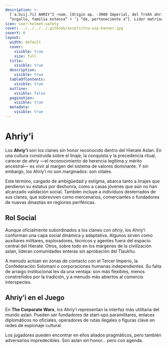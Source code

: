 ```yaml
---
description: >-
  [ˈa.hɾij.ʔi] AHRIY’I –nom. [Origin ap. -3000 Imperial, del Trokh ahriy
  “orgullo, familia extensa” + ’i “de, perteneciente a”]. Lider matriarca Aslan.
icon: user-helmet-safety
cover: ../../../../.gitbook/assets/tcw-wip-banner.jpg
coverY: 0
layout:
  width: default
  cover:
    visible: true
    size: full
  title:
    visible: true
  description:
    visible: true
  tableOfContents:
    visible: true
  outline:
    visible: false
  pagination:
    visible: true
  metadata:
    visible: true
---
```


# Ahriy’i

Los **Ahriy’i** son los clanes sin honor reconocido dentro del Hierate Aslan. En una cultura construida sobre el linaje, la conquista y la precedencia ritual, carecer de *ahriy* —el reconocimiento de herencia legítima y mérito ancestral— es vivir al margen del sistema de valores dominante. Y sin embargo, los Ahriy’i no son marginados: son vitales.

Este término, cargado de ambigüedad y estigma, abarca tanto a linajes que perdieron su estatus por deshonra, como a casas jóvenes que aún no han alcanzado validación social. También incluye a individuos desterrados de sus clanes, que sobreviven como mercenarios, comerciantes o fundadores de nuevas dinastías en regiones periféricas.

## Rol Social

Aunque oficialmente subordinados a los clanes con *ahriy*, los Ahriy’i conforman una capa social dinámica y adaptativa. Algunos sirven como auxiliares militares, exploradores, técnicos y agentes fuera del espacio central del Hierate. Otros, sobre todo en los márgenes de la civilización aslan, lideran comunidades enteras sin aprobación del Tlaukhu.

A menudo actúan en zonas de contacto con el Tercer Imperio, la Confederación Solomani o corporaciones humanas independientes. Su falta de arraigo institucional les da una ventaja: son más flexibles, menos constreñidos por la tradición, y a menudo más abiertos al comercio interspecies.

## Ahriy’i en el Juego

En **The Corporate Wars**, los Ahriy’i representan la interfaz más utilitaria del mundo aslan. Pueden ser fundadores de start-ups paramilitares, enlaces diplomáticos no oficiales, operadores de rutas ilegales o figuras clave en redes de espionaje cultural.

Los jugadores pueden encontrar en ellos aliados pragmáticos, pero también adversarios impredecibles. Son aslan sin honor… pero con agenda.
